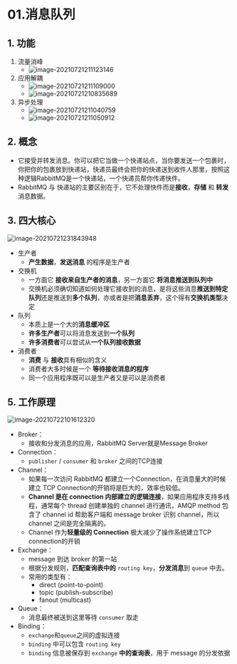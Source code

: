 # 01.消息队列

## 1. 功能

1. 流量消峰
   - ![image-20210721211123146](D:\2.projects\Java\RabbitMQ\1.Note\img\image-20210721211123146.png)
2. 应用解耦
   - ![image-20210721211109000](D:\2.projects\Java\RabbitMQ\1.Note\img\image-20210721211109000.png)
   - ![image-20210721210835689](D:\2.projects\Java\RabbitMQ\1.Note\img\image-20210721210835689.png)
3. 异步处理
   - ![image-20210721211040759](D:\2.projects\Java\RabbitMQ\1.Note\img\image-20210721211040759.png)
   - ![image-20210721211050912](D:\2.projects\Java\RabbitMQ\1.Note\img\image-20210721211050912.png)

## 2. 概念

- 它接受并转发消息。你可以把它当做一个快递站点，当你要发送一个包裹时，你把你的包裹放到快递站，快递员最终会把你的快递送到收件人那里，按照这种逻辑RabbitMQ是一个快递站，一个快递员帮你传递快件。
- RabbitMQ 与 快递站的主要区别在于，它不处理快件而是**接收**，**存储** 和 **转发**消息数据。

## 3. 四大核心

![image-20210721231843948](D:\2.projects\Java\RabbitMQ\1.Note\img\image-20210721231843948.png)

- 生产者
  - **产生数据**，**发送消息** 的程序是生产者
- 交换机
  - 一方面它 **接收来自生产者的消息**，另一方面它 **将消息推送到队列中**
  - 交换机必须确切知道如何处理它接收到的消息，是将这些消息**推送到特定队列**还是推送到**多个队列**，亦或者是把**消息丢弃**，这个得有**交换机类型**决定
- 队列
  - 本质上是一个大的**消息缓冲区**
  - **许多生产者**可以将消息发送到**一个队列**
  - **许多消费者**可以尝试从**一个队列接收数据**
- 消费者
  - **消费** 与 **接收**具有相似的含义
  - 消费者大多时候是一个 **等待接收消息的程序**
  - 同一个应用程序既可以是生产者又是可以是消费者

## 5. 工作原理

![image-20210722101612320](D:\2.projects\Java\RabbitMQ\1.Note\img\image-20210722101612320.png)

- Broker：
  - 接收和分发消息的应用，RabbitMQ Server就是Message Broker
- Connection：
  - `publisher` / `consumer` 和 `broker` 之间的TCP连接
- Channel：
  - 如果每一次访问 RabbitMQ 都建立一个Connection，在消息量大的时候建立 TCP Connection的开销将是巨大的，效率也较低。
  - **Channel 是在 connection 内部建立的逻辑连接**，如果应用程序支持多线程，通常每个 thread 创建单独的 channel 进行通讯，AMQP method 包含了 channel id 帮助客户端和 message broker 识别 channel，所以 channel 之间是完全隔离的。
  - Channel 作为**轻量级的 Connection** 极大减少了操作系统建立TCP connection的开销
- Exchange：
  - message 到达 broker 的第一站
  - 根据分发规则，**匹配查询表中的** `routing key`，**分发消息**到 `queue` 中去。
  - 常用的类型有：
    - direct (point-to-point)
    - topic (publish-subscribe) 
    - fanout (multicast)
- Queue：
  - 消息最终被送到这里等待 `consumer` 取走
- Binding：
  - `exchange`和`queue`之间的虚拟连接
  - `binding` 中可以包含 `routing key`
  - `binding` 信息被保存到 `exchange` **中的查询表**，用于 message 的分发依据





















































